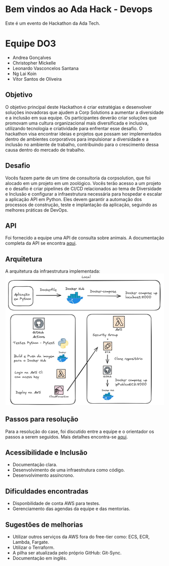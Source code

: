 # Bem vindos ao Ada Hack - Devops

Este é um evento de Hackathon da Ada Tech.

# Equipe DO3
- Andrea Gonçalves
- Christopher Mickelle
- Leonardo Vasconcelos Santana
- Ng Lai Koin
- Vitor Santos de Oliveira

## Objetivo

O objetivo principal deste Hackathon é criar estratégias e desenvolver soluções inovadoras que ajudem a Corp Solutions a aumentar a diversidade e a inclusão em sua equipe. Os participantes deverão criar soluções que promovam uma cultura organizacional mais diversificada e inclusiva, utilizando tecnologia e criatividade para enfrentar esse desafio. O hackathon visa encontrar ideias e projetos que possam ser implementados dentro de ambientes corporativos para impulsionar a diversidade e a inclusão no ambiente de trabalho, contribuindo para o crescimento dessa causa dentro do mercado de trabalho.

## Desafio

Vocês fazem parte de um time de consultoria da corpsolution, que foi alocado em um projeto em um zoológico. Vocês terão acesso a um projeto e o desafio é criar pipelines de CI/CD relacionados ao tema de Diversidade e Inclusão e configurar a infraestrutura necessária para hospedar e escalar a aplicação API em Python. Eles devem garantir a automação dos processos de construção, teste e implantação da aplicação, seguindo as melhores práticas de DevOps.

## API

Foi fornecido a equipe uma API de consulta sobre animais. A documentação completa da API se encontra [aqui](API.md).

## Arquitetura

A arquitetura da infraestrutura implementada:
![Arquitetura da infraestrutura](arquitetura.jpg)

## Passos para resolução

Para a resolução do case, foi discutido entre a equipe e o orientador os passos a serem seguidos. Mais detalhes encontra-se [aqui](PASSOS.md).

## Acessibilidade e Inclusão
- Documentação clara.
- Desenvolvimento de uma infraestrutura como código.
- Desenvolvimento assíncrono.

## Dificuldades encontradas
- Disponbilidade de conta AWS para testes.
- Gerenciamento das agendas da equipe e das mentorias.

## Sugestões de melhorias
- Utilizar outros serviços da AWS fora do free-tier como: ECS, ECR, Lambda, Fargate.
- Utilizar o Terraform.
- A pilha ser atualizada pelo próprio GitHub: Git-Sync.
- Documentação em inglês.